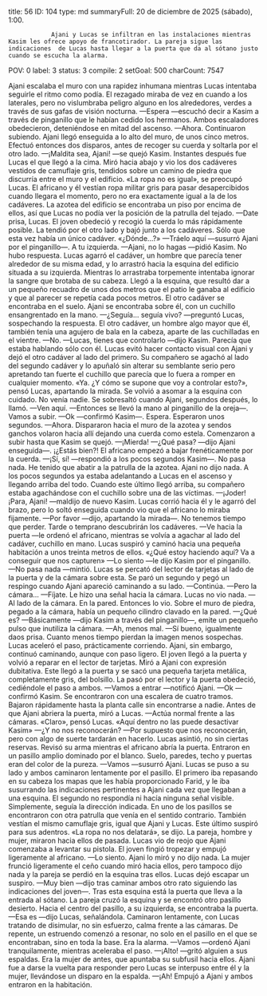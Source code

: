 title:          56
ID:             104
type:           md
summaryFull:    20 de diciembre de 2025 (sábado), 1:00.
                
                Ajani y Lucas se infiltran en las instalaciones mientras Kasim les ofrece apoyo de francotirador. La pareja sigue las indicaciones  de Lucas hasta llegar a la puerta que da al sótano justo cuando se escucha la alarma.
POV:            0
label:          3
status:         3
compile:        2
setGoal:        500
charCount:      7547


Ajani escalaba el muro con una rapidez inhumana mientras Lucas intentaba seguirle el ritmo como podía. El rezagado miraba de vez en cuando a los laterales, pero no vislumbraba peligro alguno en los alrededores, verdes a través de sus gafas de visión nocturna.
—Espera —escuchó decir a Kasim a través de pinganillo que le habían cedido los hermanos.
Ambos escaladores obedecieron, deteniéndose en mitad del ascenso.
—Ahora.
Continuaron subiendo. Ajani llegó enseguida a lo alto del muro, de unos cinco metros. Efectuó entonces dos disparos, antes de recoger su cuerda y soltarla por el otro lado.
—¡Maldita sea, Ajani! —se quejó Kasim.
Instantes después fue Lucas el que llegó a la cima. Miró hacia abajo y vio los dos cadáveres vestidos de camuflaje gris, tendidos sobre un camino de piedra que discurría entre el muro y el edificio.
«La ropa no es igual», se preocupó Lucas.
El africano y él vestían ropa militar gris para pasar desapercibidos cuando llegara el momento, pero no era exactamente igual a la de los cadáveres.
La azotea del edificio se encontraba un piso por encima de ellos, así que Lucas no podía ver la posición de la patrulla del tejado.
—Date prisa, Lucas.
El joven obedeció y recogió la cuerda lo más rápidamente posible. La tendió por el otro lado y bajó junto a los cadáveres. Sólo que esta vez había un único cadáver.
«¿Dónde...?»
—Tráelo aquí —susurró Ajani por el pinganillo—. A tu izquierda.
—Ajani, no lo hagas —pidió Kasim.
No hubo respuesta.
Lucas agarró el cadáver, un hombre que parecía tener alrededor de su misma edad, y lo arrastró hacia la esquina del edificio situada a su izquierda. Mientras lo arrastraba torpemente intentaba ignorar la sangre que brotaba de su cabeza.
Llegó a la esquina, que resultó dar a un pequeño recuadro de unos dos metros que el patio le ganaba al edificio y que al parecer se repetía cada pocos metros.
El otro cadáver se encontraba en el suelo. Ajani se encontraba sobre él, con un cuchillo ensangrentado en la mano.
—¿Seguía... seguía vivo? —preguntó Lucas, sospechando la respuesta. El otro cadáver, un hombre algo mayor que él, también tenía una agujero de bala en la cabeza, aparte de las cuchilladas en el vientre.
—No.
—Lucas, tienes que controlarlo —dijo Kasim.
Parecía que estaba hablando sólo con él. Lucas evitó hacer contacto visual con Ajani y dejó el otro cadáver al lado del primero.
Su compañero se agachó al lado del segundo cadáver y lo apuñaló sin alterar su semblante serio pero apretando tan fuerte el cuchillo que parecía que lo fuera a romper en cualquier momento.
«Ya. ¿Y cómo se supone que voy a controlar esto?», pensó Lucas, apartando la mirada.
Se volvió a asomar a la esquina con cuidado. No venía nadie.
Se sobresaltó cuando Ajani, segundos después, lo llamó.
—Ven aquí. —Entonces se llevó la mano al pinganillo de la oreja—. Vamos a subir.
—Ok —confirmó Kasim—. Espera.
Esperaron unos segundos.
—Ahora.
Dispararon hacia el muro de la azotea y sendos ganchos volaron hacia allí dejando una cuerda como estela. Comenzaron a subir hasta que Kasim se quejó.
—¡Mierda!
—¿Qué pasa? —dijo Ajani enseguida—. ¡¿Estás bien?!
El africano empezó a bajar frenéticamente por la cuerda.
—¡Sí, sí! —respondió a los pocos segundos Kasim—. No pasa nada. He tenido que abatir a la patrulla de la azotea.
Ajani no dijo nada. A los pocos segundos ya estaba adelantando a Lucas en el ascenso y llegando arriba del todo. Cuando este último llegó arriba, su compañero estaba agachándose con el cuchillo sobre una de las víctimas.
—¡Joder! ¡Para, Ajani! —maldijo de nuevo Kasim.
Lucas corrió hacia él y le agarró del brazo, pero lo soltó enseguida cuando vio que el africano lo miraba fijamente.
—Por favor —dijo, apartando la mirada—. No tenemos tiempo que perder. Tarde o temprano descubrirán los cadáveres.
—Ve hacia la puerta —le ordenó el africano, mientras se volvía a agachar al lado del cadáver, cuchillo en mano.
Lucas suspiró y caminó hacia una pequeña habitación a unos treinta metros de ellos.
«¿Qué estoy haciendo aquí? Va a conseguir que nos capturen»
—Lo siento —le dijo Kasim por el pinganillo.
—No pasa nada —mintió.
Lucas se percató del lector de tarjetas al lado de la puerta y de la cámara sobre esta. Se paró un segundo y pegó un respingo cuando Ajani apareció caminando a su lado.
—Continúa.
—Pero la cámara...
—Fíjate.
Le hizo una señal hacia la cámara. Lucas no vio nada.
—Al lado de la cámara. En la pared.
Entonces lo vio. Sobre el muro de piedra, pegado a la cámara, había un pequeño cilindro clavado en la pared.
—¿Qué es?
—Básicamente —dijo Kasim a través del pinganillo—, emite un pequeño pulso que inutiliza la cámara.
—Ah, menos mal.
—Sí bueno, igualmente daos prisa. Cuanto menos tiempo pierdan la imagen menos sospechas.
Lucas aceleró el paso, prácticamente corriendo. Ajani, sin embargo, continuó caminando, aunque con paso ligero.
El joven llegó a la puerta y volvió a reparar en el lector de tarjetas. Miró a Ajani con expresión dubitativa.
Este llegó a la puerta y se sacó una pequeña tarjeta metálica, completamente gris, del bolsillo. La pasó por el lector y la puerta obedeció, cediéndole el paso a ambos.
—Vamos a entrar —notificó Ajani.
—Ok —confirmó Kasim.
Se encontraron con una escalera de cuatro tramos. Bajaron rápidamente hasta la planta calle sin encontrarse a nadie. Antes de que Ajani abriera la puerta, miró a Lucas.
—Actúa normal frente a las cámaras.
«Claro», pensó Lucas. «Aquí dentro no las puede desactivar Kasim»
—¿Y no nos reconocerán?
—Por supuesto que nos reconocerán, pero con algo de suerte tardarán en hacerlo.
Lucas asintió, no sin ciertas reservas.
Revisó su arma mientras el africano abría la puerta. Entraron en un pasillo amplio dominado por el blanco. Suelo, paredes, techo y puertas eran del color de la pureza.
—Vamos —susurró Ajani.
Lucas se puso a su lado y ambos caminaron lentamente por el pasillo. El primero iba repasando en su cabeza los mapas que les había proporcionado Farid, y le iba susurrando las indicaciones pertinentes a Ajani cada vez que llegaban a una esquina. El segundo no respondía ni hacía ninguna señal visible. Simplemente, seguía la dirección indicada.
En uno de los pasillos se encontraron con otra patrulla que venía en el sentido contrario. También vestían el mismo camuflaje gris, igual que Ajani y Lucas. Este último suspiró para sus adentros.
«La ropa no nos delatará», se dijo.
La pareja, hombre y mujer, miraron hacia ellos de pasada.
Lucas vio de reojo que Ajani comenzaba a levantar su pistola. El joven fingió tropezar y empujó ligeramente al africano.
—Lo siento.
Ajani lo miró y no dijo nada. La mujer frunció ligeramente el ceño cuando miró hacia ellos, pero tampoco dijo nada y la pareja se perdió en la esquina tras ellos.
Lucas dejó escapar un suspiro.
—Muy bien —dijo tras caminar ambos otro rato siguiendo las indicaciones del joven—. Tras esta esquina está la puerta que lleva a la entrada al sótano.
La pareja cruzó la esquina y se encontró otro pasillo desierto. Hacia el centro del pasillo, a su izquierda, se encontraba la puerta.
—Esa es —dijo Lucas, señalándola.
Caminaron lentamente, con Lucas tratando de disimular, no sin esfuerzo, calma frente a las cámaras.
De repente, un estruendo comenzó a resonar, no solo en el pasillo en el que se encontraban, sino en toda la base. Era la alarma.
—Vamos —ordenó Ajani tranquilamente, mientras aceleraba el paso.
—¡Alto! —gritó alguien a sus espaldas. Era la mujer de antes, que apuntaba su subfusil hacia ellos.
Ajani fue a darse la vuelta para responder pero Lucas se interpuso entre él y la mujer, llevándose un disparo en la espalda.
—¡Ah!
Empujó a Ajani y ambos entraron en la habitación.